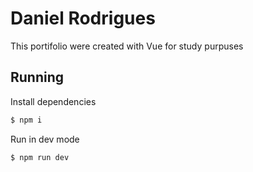 # Daniel Rodrigues

This portifolio were created with Vue for study purpuses

## Running

Install dependencies

```sh
$ npm i
```

Run in dev mode

```sh
$ npm run dev
```
